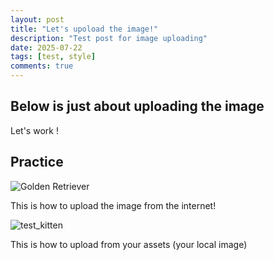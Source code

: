 ```yaml
---
layout: post
title: "Let's upoload the image!"
description: "Test post for image uploading"
date: 2025-07-22
tags: [test, style]
comments: true
---
```


Below is just about uploading the image
---
Let's work !


## Practice

![Golden Retriever](https://cdn.prod.website-files.com/651577594cea61d37cb19467/65b823fc36f0844f29fa704f_Golden%20Retriever.jpg)

This is how to upload the image from the internet!

![test_kitten](https://Mimi-tech12345.github.io/paper-jekyll-theme/assets/images/golden-retriever-gallery-2.jpg)

This is how to upload from your assets (your local image)

